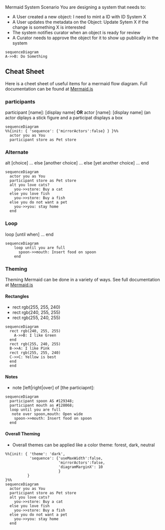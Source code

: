 Mermaid System Scenario
You are designing a system that needs to:

* A User created a new object: I need to mint a ID with ID System X
* A User updates the metadata on the Object: Update Sytem X if the change is something X is interested
* The system notifies curator when an object is ready for review
* A Curator needs to approve the object for it to show up publically in the system

```mermaid
sequenceDiagram
A->>B: Do Something
```

## Cheat Sheet

Here is a cheet sheet of useful items for a mermaid flow diagram.  Full documentation can be found at [Mermaid.js](https://mermaid-js.github.io/mermaid/#/sequenceDiagram)

### participants
  participant [name]: [display name] **OR** actor [name]: [display name] (an actor diplays a stick figure and a participat displays a box

  
  ```mermaid
  sequenceDiagram
  %%{init: { 'sequence': {'mirrorActors':false} } }%%
    actor you as You
    participant store as Pet store
  ```

### Alternate
 alt [choice]
    ...
 else [another choice]
    ...
 else [yet another choice]
    ...
 end

  ```mermaid
  sequenceDiagram
    actor you as You
    participant store as Pet store
    alt you love cats?
      you->>store: Buy a cat
    else you love fish
      you->>store: Buy a fish
    else you do not want a pet
      you->>you: stay home
    end  
  ```

### Loop
 loop [until when]
   ...
 end

  ```mermaid
  sequenceDiagram
      loop until you are full
        spoon->>mouth: Insert food on spoon
      end
  ```

### Theming
  Theming Mermaid can be done in a variety of ways.  See full documentation at [Mermaid.js](https://mermaid-js.github.io/mermaid/#/theming)
#### Rectangles
   * rect rgb(255, 255, 240)
   * rect rgb(240, 255, 255)
   * rect rgb(255, 240, 255)
  ```mermaid
  sequenceDiagram
    rect rgb(240, 255, 255) 
      A->>B: I like Green
    end
    rect rgb(255, 240, 255)
    B->>A: I like Pink
    rect rgb(255, 255, 240)
    C->>C: Yellow is best
    end
    end
  ```

#### Notes
   * note [left|right|over] of [the particiapnt]: <note>
  ```mermaid
  sequenceDiagram
    participant spoon AS #129348;
    participant mouth as #128068;
    loop until you are full
     note over spoon,mouth: Open wide
      spoon->>mouth: Insert food on spoon
    end
  ```

#### Overall Theming
  * Overall themes can be applied like a color theme: forest, dark, neutral
  ```mermaid
  %%{init: { 'theme': 'dark',
             'sequence': {'useMaxWidth':false, 
                          'mirrorActors':false,   
                          'diagramMarginX': 10
                          } 
            } 
  }%%
  sequenceDiagram
    actor you as You
    participant store as Pet store
    alt you love cats?
      you->>store: Buy a cat
    else you love fish
      you->>store: Buy a fish
    else you do not want a pet
      you->>you: stay home
    end  
  ```

